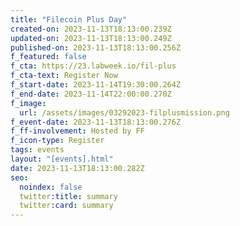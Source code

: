 ```yaml
---
title: "Filecoin Plus Day"
created-on: 2023-11-13T18:13:00.239Z
updated-on: 2023-11-13T18:13:00.249Z
published-on: 2023-11-13T18:13:00.256Z
f_featured: false
f_cta: https://23.labweek.io/fil-plus
f_cta-text: Register Now
f_start-date: 2023-11-14T19:30:00.264Z
f_end-date: 2023-11-14T22:00:00.270Z
f_image:
  url: /assets/images/03292023-filplusmission.png
f_event-date: 2023-11-13T18:13:00.276Z
f_ff-involvement: Hosted by FF
f_icon-type: Register
tags: events
layout: "[events].html"
date: 2023-11-13T18:13:00.282Z
seo:
  noindex: false
  twitter:title: summary
  twitter:card: summary
---
```

